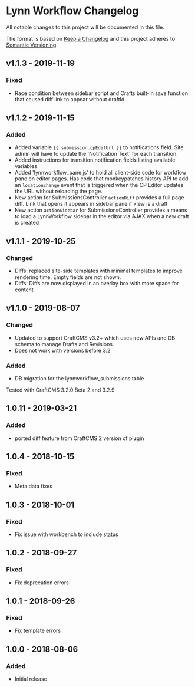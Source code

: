 # Lynn Workflow Changelog

All notable changes to this project will be documented in this file.

The format is based on [Keep a Changelog](http://keepachangelog.com/) and this project adheres to [Semantic Versioning](http://semver.org/).

## v1.1.3 - 2019-11-19
### Fixed
- Race condition between sidebar script and Crafts built-in save function that caused diff link to appear without draftId

## v1.1.2 - 2019-11-15
### Added
- Added variable `{{ submission.cpEditUrl }}` to notifications field. Site admin will have to update the 'Notification Text' for each transition.
- Added instructions for transition notification fields listing available variables
- Added 'lynnworkflow_pane.js' to hold all client-side code for workflow pane on editor pages. Has code that monkeypatches history API to add an `locationchange` event that is triggered when the CP Editor updates the URL without reloading the page.
- New action for SubmissionsController `actionDiff` provides a full page diff. Link that opens it appears in sidebar pane if view is a draft
- New action `actionSidebar` for SubmissionsController provides a means to load a LynnWorkflow sidebar in the editor via AJAX when a new draft is created

## v1.1.1 - 2019-10-25
### Changed
- Diffs: replaced site-side templates with minimal templates to improve rendering time. Empty fields are not shown.
- Diffs: Diffs are now displayed in an overlay box with more space for content

## v1.1.0 - 2019-08-07
### Changed
- Updated to support CraftCMS v3.2+ which uses new APIs and DB schema to manage Drafts and Revisions.
- Does not work with versions before 3.2

### Added
- DB migration for the lynnworkflow_submissions table

Tested with CraftCMS 3.2.0 Beta 2 and 3.2.9

## 1.0.11 - 2019-03-21
### Added
- ported diff feature from CraftCMS 2 version of plugin

## 1.0.4 - 2018-10-15
### Fixed
- Meta data fixes

## 1.0.3 - 2018-10-01
### Fixed
- Fix issue with workbench to include status

## 1.0.2 - 2018-09-27
### Fixed
- Fix deprecation errors

## 1.0.1 - 2018-09-26
### Fixed
- Fix template errors

## 1.0.0 - 2018-08-06
### Added
- Initial release
